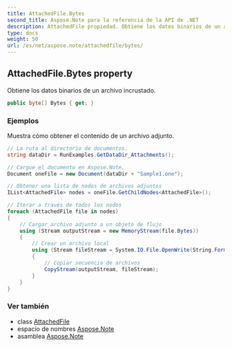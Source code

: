 ```yaml
---
title: AttachedFile.Bytes
second_title: Aspose.Note para la referencia de la API de .NET
description: AttachedFile propiedad. Obtiene los datos binarios de un archivo incrustado.
type: docs
weight: 50
url: /es/net/aspose.note/attachedfile/bytes/
---
```

## AttachedFile.Bytes property

Obtiene los datos binarios de un archivo incrustado.

```csharp
public byte[] Bytes { get; }
```

### Ejemplos

Muestra cómo obtener el contenido de un archivo adjunto.

```csharp
// La ruta al directorio de documentos.
string dataDir = RunExamples.GetDataDir_Attachments();

// Cargue el documento en Aspose.Note.
Document oneFile = new Document(dataDir + "Sample1.one");

// Obtener una lista de nodos de archivos adjuntos
IList<AttachedFile> nodes = oneFile.GetChildNodes<AttachedFile>();

// Iterar a través de todos los nodos
foreach (AttachedFile file in nodes)
{
    // Cargar archivo adjunto a un objeto de flujo
    using (Stream outputStream = new MemoryStream(file.Bytes))
    {
        // Crear un archivo local
        using (Stream fileStream = System.IO.File.OpenWrite(String.Format(dataDir + file.FileName)))
        {
            // Copiar secuencia de archivos
            CopyStream(outputStream, fileStream);
        }
    }
}
```

### Ver también

* class [AttachedFile](../)
* espacio de nombres [Aspose.Note](../../attachedfile/)
* asamblea [Aspose.Note](../../../)


